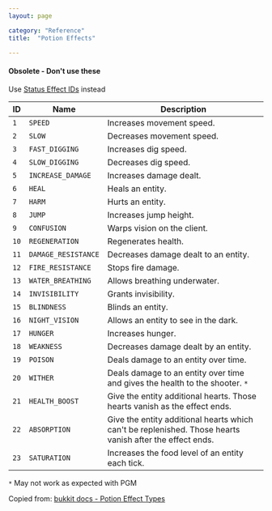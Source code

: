 ```yaml
---
layout: page

category: "Reference"
title:  "Potion Effects"

---
```


<div class='alert alert-danger'>
  <h4>Obsolete - Don't use these</h4>
  Use
  <a href='http://minecraft.gamepedia.com/Data_values#Status_effects'>Status Effect IDs</a>
  instead
</div>
<div class='table-responsive'>
  <table class='table table-striped table-condensed'>
    <thead>
      <tr>
        <th>ID</th>
        <th>Name</th>
        <th>Description</th>
      </tr>
    </thead>
    <tbody>
      <tr>
        <td>
          <code>1</code>
        </td>
        <td>
          <code>SPEED</code>
        </td>
        <td>Increases movement speed.</td>
      </tr>
      <tr>
        <td>
          <code>2</code>
        </td>
        <td>
          <code>SLOW</code>
        </td>
        <td>Decreases movement speed.</td>
      </tr>
      <tr>
        <td>
          <code>3</code>
        </td>
        <td>
          <code>FAST_DIGGING</code>
        </td>
        <td>Increases dig speed.</td>
      </tr>
      <tr>
        <td>
          <code>4</code>
        </td>
        <td>
          <code>SLOW_DIGGING</code>
        </td>
        <td>Decreases dig speed.</td>
      </tr>
      <tr>
        <td>
          <code>5</code>
        </td>
        <td>
          <code>INCREASE_DAMAGE</code>
        </td>
        <td>Increases damage dealt.</td>
      </tr>
      <tr>
        <td>
          <code>6</code>
        </td>
        <td>
          <code>HEAL</code>
        </td>
        <td>Heals an entity.</td>
      </tr>
      <tr>
        <td>
          <code>7</code>
        </td>
        <td>
          <code>HARM</code>
        </td>
        <td>Hurts an entity.</td>
      </tr>
      <tr>
        <td>
          <code>8</code>
        </td>
        <td>
          <code>JUMP</code>
        </td>
        <td>Increases jump height.</td>
      </tr>
      <tr>
        <td>
          <code>9</code>
        </td>
        <td>
          <code>CONFUSION</code>
        </td>
        <td>Warps vision on the client.</td>
      </tr>
      <tr>
        <td>
          <code>10</code>
        </td>
        <td>
          <code>REGENERATION</code>
        </td>
        <td>Regenerates health.</td>
      </tr>
      <tr>
        <td>
          <code>11</code>
        </td>
        <td>
          <code>DAMAGE_RESISTANCE</code>
        </td>
        <td>Decreases damage dealt to an entity.</td>
      </tr>
      <tr>
        <td>
          <code>12</code>
        </td>
        <td>
          <code>FIRE_RESISTANCE</code>
        </td>
        <td>Stops fire damage.</td>
      </tr>
      <tr>
        <td>
          <code>13</code>
        </td>
        <td>
          <code>WATER_BREATHING</code>
        </td>
        <td>Allows breathing underwater.</td>
      </tr>
      <tr>
        <td>
          <code>14</code>
        </td>
        <td>
          <code>INVISIBILITY</code>
        </td>
        <td>Grants invisibility.</td>
      </tr>
      <tr>
        <td>
          <code>15</code>
        </td>
        <td>
          <code>BLINDNESS</code>
        </td>
        <td>Blinds an entity.</td>
      </tr>
      <tr>
        <td>
          <code>16</code>
        </td>
        <td>
          <code>NIGHT_VISION</code>
        </td>
        <td>Allows an entity to see in the dark.</td>
      </tr>
      <tr>
        <td>
          <code>17</code>
        </td>
        <td>
          <code>HUNGER</code>
        </td>
        <td>Increases hunger.</td>
      </tr>
      <tr>
        <td>
          <code>18</code>
        </td>
        <td>
          <code>WEAKNESS</code>
        </td>
        <td>Decreases damage dealt by an entity.</td>
      </tr>
      <tr>
        <td>
          <code>19</code>
        </td>
        <td>
          <code>POISON</code>
        </td>
        <td>Deals damage to an entity over time.</td>
      </tr>
      <tr>
        <td>
          <code>20</code>
        </td>
        <td>
          <code>WITHER</code>
        </td>
        <td>
          Deals damage to an entity over time and gives the health to the shooter.
          <code>*</code>
        </td>
      </tr>
      <tr>
        <td>
          <code>21</code>
        </td>
        <td>
          <code>HEALTH_BOOST</code>
        </td>
        <td>
          Give the entity additional hearts. Those hearts vanish as the effect ends.
        </td>
      </tr>
      <tr>
        <td>
          <code>22</code>
        </td>
        <td>
          <code>ABSORPTION</code>
        </td>
        <td>
          Give the entity additional hearts which can't be replenished. Those hearts vanish after the effect ends.
        </td>
      </tr>
      <tr>
        <td>
          <code>23</code>
        </td>
        <td>
          <code>SATURATION</code>
        </td>
        <td>
          Increases the food level of an entity each tick.
        </td>
      </tr>
    </tbody>
  </table>
</div>

`*` May not work as expected with PGM

Copied from: [bukkit docs - Potion Effect Types](https://hub.spigotmc.org/javadocs/bukkit/org/bukkit/potion/PotionEffectType.html) <br/>
